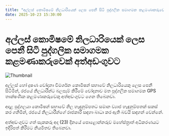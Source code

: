 ```yaml
---
title: "අල්ලස් කොමිෂමේ නිලධාරියෙක් ලෙස පෙනී සිටි පුද්ගලික සමාගමක කළමණාකරුවෙක් අත්අඩංගුවට"
date: 2025-10-23 15:30:00
---
```


# අල්ලස් කොමිෂමේ නිලධාරියෙක් ලෙස පෙනී සිටි පුද්ගලික සමාගමක කළමණාකරුවෙක් අත්අඩංගුවට

![Thumbnail](https://helakuru.sgp1.cdn.digitaloceanspaces.com/esana/images/lib/arrested2[1].jpg)

අල්ලස් හෝ දුෂණ චෝදනා විමර්ශන කොමිෂන් සභාවේ නිලධාරියෙකු ලෙස පෙනී සිටිමින්, රජයේ නිලධාරීන්ට බලපෑම් කිරීමේ චෝදනාව මත පුද්ගලික සමාගමක GPS තාක්ෂණික කළමණාකරුවෙකු අත්අඩංගුවට ගෙන තිබෙනවා.

අදාළ පුද්ගලයා කොමිෂන් සභාවේ නිල හැඳුනුම්පතට සමාන ව්‍යාජ හැඳුනුම්පතක් සකස් කර ගනිමින්, රජයේ නිලධාරීන්ගේ රාජකාරී සඳහා බාධා කර ඇති බවයි සඳහන් වෙන්නේ.

අත්අඩංගුවට ගත් සැකකරු අද (23) දිනයේ පොළොන්නරුව මහේස්ත්‍රාත් අධිකරණයට ඉදිරිපත් කිරීමට නියමිතව තිබෙනවා.

